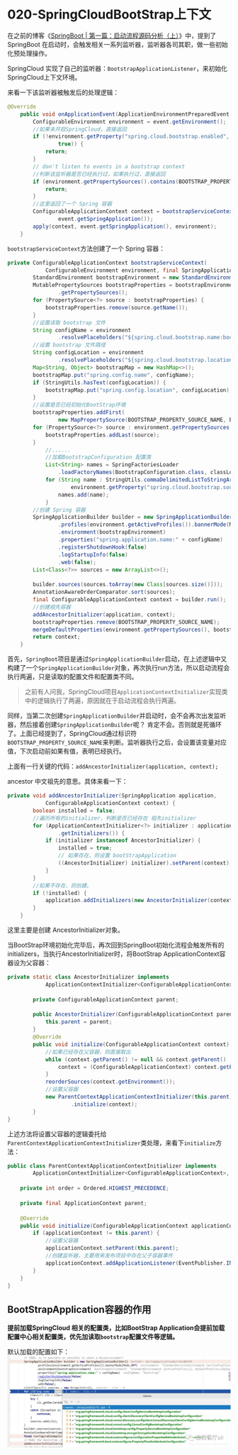 # 020-SpringCloudBootStrap上下文

在之前的博客《[SpringBoot | 第一篇：启动流程源码分析（上）](https://mp.weixin.qq.com/s?__biz=MzUwOTk1MTE5NQ==&mid=2247483664&idx=1&sn=4c384c9f1f49c9a3e4a481bceeba012b&chksm=f90b2ca4ce7ca5b2c1762e526c8bd0f34fd387552e182f3fa480386ad57e1cf3980d189e8b3d&token=302932053&lang=zh_CN&scene=21#wechat_redirect)》中，提到了 SpringBoot 在启动时，会触发相关一系列监听器，监听器各司其职，做一些初始化预处理操作。

SpringCloud 实现了自己的监听器：`BootstrapApplicationListener`，来初始化SpringCloud上下文环境。

来看一下该监听器被触发后的处理逻辑：

```java
@Override
    public void onApplicationEvent(ApplicationEnvironmentPreparedEvent event) {
        ConfigurableEnvironment environment = event.getEnvironment();
        //如果未开启SpringCloud，直接返回
        if (!environment.getProperty("spring.cloud.bootstrap.enabled", Boolean.class,
                true)) {
            return;
        }
        // don't listen to events in a bootstrap context
        //判断该监听器是否已经执行过，如果执行过，直接返回
        if (environment.getPropertySources().contains(BOOTSTRAP_PROPERTY_SOURCE_NAME)) {
            return;
        }
        //这里返回了一个 Spring 容器
        ConfigurableApplicationContext context = bootstrapServiceContext(environment,
                event.getSpringApplication());
        apply(context, event.getSpringApplication(), environment);
    }
```

`bootstrapServiceContext`方法创建了一个 Spring 容器：

```java
private ConfigurableApplicationContext bootstrapServiceContext(
            ConfigurableEnvironment environment, final SpringApplication application) {
        StandardEnvironment bootstrapEnvironment = new StandardEnvironment();
        MutablePropertySources bootstrapProperties = bootstrapEnvironment
                .getPropertySources();
        for (PropertySource<?> source : bootstrapProperties) {
            bootstrapProperties.remove(source.getName());
        }
        //设置读取 bootstrap 文件
        String configName = environment
                .resolvePlaceholders("${spring.cloud.bootstrap.name:bootstrap}");
        //设置 bootstrap 文件路径
        String configLocation = environment
                .resolvePlaceholders("${spring.cloud.bootstrap.location:}");
        Map<String, Object> bootstrapMap = new HashMap<>();
        bootstrapMap.put("spring.config.name", configName);
        if (StringUtils.hasText(configLocation)) {
            bootstrapMap.put("spring.config.location", configLocation);
        }
        //设置是否已经初始化BootStrap环境
        bootstrapProperties.addFirst(
                new MapPropertySource(BOOTSTRAP_PROPERTY_SOURCE_NAME, bootstrapMap));
        for (PropertySource<?> source : environment.getPropertySources()) {
            bootstrapProperties.addLast(source);
        }
            //......
            //加载BootstrapConfiguration 配置类
            List<String> names = SpringFactoriesLoader
                .loadFactoryNames(BootstrapConfiguration.class, classLoader);
            for (String name : StringUtils.commaDelimitedListToStringArray(
                    environment.getProperty("spring.cloud.bootstrap.sources", ""))) {
                names.add(name);
            }
        //创建 Spring 容器
        SpringApplicationBuilder builder = new SpringApplicationBuilder()
                .profiles(environment.getActiveProfiles()).bannerMode(Mode.OFF)
                .environment(bootstrapEnvironment)
                .properties("spring.application.name:" + configName)
                .registerShutdownHook(false)
                .logStartupInfo(false)
                .web(false);
        List<Class<?>> sources = new ArrayList<>();

        builder.sources(sources.toArray(new Class[sources.size()]));
        AnnotationAwareOrderComparator.sort(sources);
        final ConfigurableApplicationContext context = builder.run();
        //创建祖先容器
        addAncestorInitializer(application, context);
        bootstrapProperties.remove(BOOTSTRAP_PROPERTY_SOURCE_NAME);
        mergeDefaultProperties(environment.getPropertySources(), bootstrapProperties);
        return context;
    }
```

首先，`SpringBoot`项目是通过`SpringApplicationBuilder`启动，在上述逻辑中又构建了一个`SpringApplicationBuilder`对象，再次执行run方法，所以启动流程会执行两遍，只是读取的配置文件和配置类不同。

> 之前有人问我，SpringCloud项目`ApplicationContextInitializer`实现类中的逻辑执行了两遍，原因就在于启动流程会执行两遍。

同样，当第二次创建`SpringApplicationBuilder`并启动时，会不会再次出发监听器，然后接着创建`SpringApplicationBuilder`呢？
肯定不会。否则就是死循环了。上面已经提到了，SpringCloud通过标识符`BOOTSTRAP_PROPERTY_SOURCE_NAME`来判断。监听器执行之后，会设置该变量对应值，下次启动前如果有值，表明已经执行。

上面有一行关键的代码：`addAncestorInitializer(application, context);`

ancestor 中文祖先的意思。具体来看一下：

```java
private void addAncestorInitializer(SpringApplication application,
            ConfigurableApplicationContext context) {
        boolean installed = false;
        //遍历所有的initializer，判断是否已经存在 祖先initializer
        for (ApplicationContextInitializer<?> initializer : application
                .getInitializers()) {
            if (initializer instanceof AncestorInitializer) {
                installed = true;
                // 如果存在，则设置 bootStrapApplication
                ((AncestorInitializer) initializer).setParent(context);
            }
        }
        //如果不存在，则创建。
        if (!installed) {
            application.addInitializers(new AncestorInitializer(context));
        }
    }
```

这里主要是创建 AncestorInitializer对象。

当BootStrap环境初始化完毕后，再次回到SpringBoot初始化流程会触发所有的initializers，当执行AncestorInitializer时，将BootStrap ApplicationContext容器设为父容器：

```java
private static class AncestorInitializer implements
            ApplicationContextInitializer<ConfigurableApplicationContext>, Ordered {

        private ConfigurableApplicationContext parent;

        public AncestorInitializer(ConfigurableApplicationContext parent) {
            this.parent = parent;
        }
        @Override
        public void initialize(ConfigurableApplicationContext context) {
            //如果已经存在父容器，则直接取出
            while (context.getParent() != null && context.getParent() != context) {
                context = (ConfigurableApplicationContext) context.getParent();
            }
            reorderSources(context.getEnvironment());
            //设置父容器
            new ParentContextApplicationContextInitializer(this.parent)
                    .initialize(context);
        }
}
```

上述方法将设置父容器的逻辑委托给`ParentContextApplicationContextInitializer`类处理，来看下`initialize`方法：

```java
public class ParentContextApplicationContextInitializer implements
        ApplicationContextInitializer<ConfigurableApplicationContext>, Ordered {

    private int order = Ordered.HIGHEST_PRECEDENCE;

    private final ApplicationContext parent;

    @Override
    public void initialize(ConfigurableApplicationContext applicationContext) {
        if (applicationContext != this.parent) {
            //设置父容器
            applicationContext.setParent(this.parent);
            //创建监听器，主要用来发布项目中存在父子容器事件
            applicationContext.addApplicationListener(EventPublisher.INSTANCE);
        }
    }
}
```

## BootStrapApplication容器的作用

**提前加载SpringCloud 相关的配置类，比如BootStrap Application会提前加载配置中心相关配置类，优先加读取`bootstrap`配置文件等逻辑。**

默认加载的配置如下：
![image-20201011123711223](../../../assets/image-20201011123711223.png)